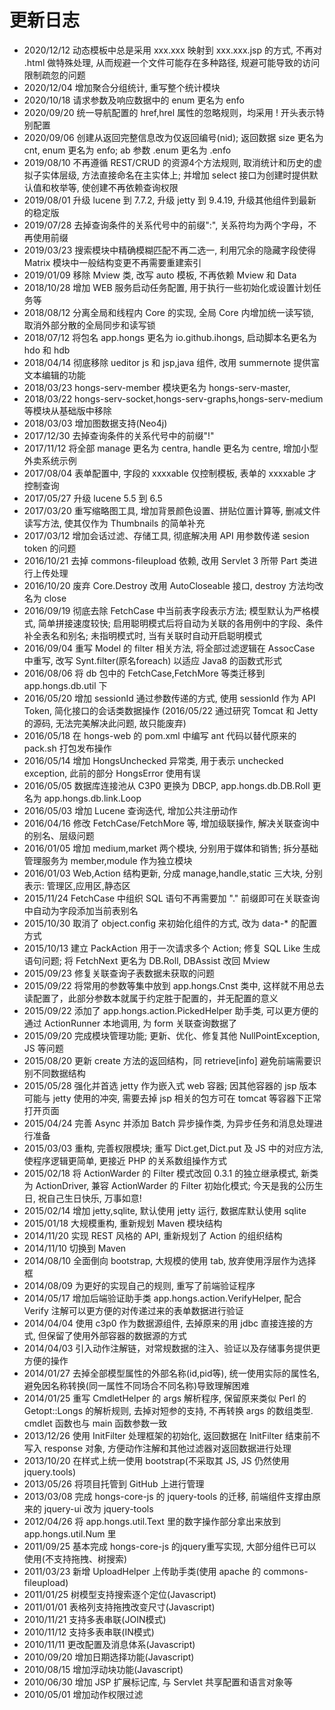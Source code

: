 # 更新日志

* 2020/12/12 动态模板中总是采用 xxx.xxx 映射到 xxx.xxx.jsp 的方式, 不再对 .html 做特殊处理, 从而规避一个文件可能存在多种路径, 规避可能导致的访问限制疏忽的问题
* 2020/12/04 增加聚合分组统计, 重写整个统计模块
* 2020/10/18 请求参数及响应数据中的 enum 更名为 enfo
* 2020/09/20 统一导航配置的 href,hrel 属性的忽略规则，均采用 ! 开头表示特别配置
* 2020/09/06 创建从返回完整信息改为仅返回编号(nid); 返回数据 size 更名为 cnt, enum 更名为 enfo; ab 参数 .enum 更名为 .enfo
* 2019/08/10 不再遵循 REST/CRUD 的资源4个方法规则, 取消统计和历史的虚拟子实体层级, 方法直接命名在主实体上; 并增加 select 接口为创建时提供默认值和枚举等, 使创建不再依赖查询权限
* 2019/08/01 升级 lucene 到 7.7.2, 升级 jetty 到 9.4.19, 升级其他组件到最新的稳定版
* 2019/07/28 去掉查询条件的关系代号中的前缀":", 关系符均为两个字母，不再使用前缀
* 2019/03/23 搜索模块中精确模糊匹配不再二选一, 利用冗余的隐藏字段使得 Matrix 模块中一般结构变更不再需要重建索引
* 2019/01/09 移除 Mview 类, 改写 auto 模板, 不再依赖 Mview 和 Data
* 2018/10/28 增加 WEB 服务启动任务配置, 用于执行一些初始化或设置计划任务等
* 2018/08/12 分离全局和线程内 Core 的实现, 全局 Core 内增加统一读写锁, 取消外部分散的全局同步和读写锁
* 2018/07/12 将包名 app.hongs 更名为 io.github.ihongs, 启动脚本名更名为 hdo 和 hdb
* 2018/04/14 彻底移除 ueditor js 和 jsp,java 组件, 改用 summernote 提供富文本编辑的功能
* 2018/03/23 hongs-serv-member 模块更名为 hongs-serv-master,
* 2018/03/22 hongs-serv-socket,hongs-serv-graphs,hongs-serv-medium 等模块从基础版中移除
* 2018/03/03 增加图数据支持(Neo4j)
* 2017/12/30 去掉查询条件的关系代号中的前缀"!"
* 2017/11/12 将全部 manage 更名为 centra, handle 更名为 centre, 增加小型外卖系统示例
* 2017/08/04 表单配置中, 字段的 xxxxable 仅控制模板, 表单的 xxxxable 才控制查询
* 2017/05/27 升级 lucene 5.5 到 6.5
* 2017/03/20 重写缩略图工具, 增加背景颜色设置、拼贴位置计算等, 删减文件读写方法, 使其仅作为 Thumbnails 的简单补充
* 2017/03/12 增加会话过滤、存储工具, 彻底解决用 API 用参数传递 sesion token 的问题
* 2016/10/21 去掉 commons-fileupload 依赖, 改用 Servlet 3 所带 Part 类进行上传处理
* 2016/10/20 废弃 Core.Destroy 改用 AutoCloseable 接口, destroy 方法均改名为 close
* 2016/09/19 彻底去除 FetchCase 中当前表字段表示方法; 模型默认为严格模式, 简单拼接速度较快; 启用聪明模式后将自动为关联的各用例中的字段、条件补全表名和别名; 未指明模式时, 当有关联时自动开启聪明模式
* 2016/09/04 重写 Model 的 filter 相关方法, 将全部过滤逻辑在 AssocCase 中重写, 改写 Synt.filter(原名foreach) 以适应 Java8 的函数式形式
* 2016/08/06 将 db 包中的 FetchCase,FetchMore 等类迁移到 app.hongs.db.util 下
* 2016/05/20 增加 sessionId 通过参数传递的方式, 使用 sessionId 作为 API Token, 简化接口的会话类数据操作 (2016/05/22 通过研究 Tomcat 和 Jetty 的源码, 无法完美解决此问题, 故只能废弃)
* 2016/05/18 在 hongs-web 的 pom.xml 中编写 ant 代码以替代原来的 pack.sh 打包发布操作
* 2016/05/14 增加 HongsUnchecked 异常类, 用于表示 unchecked exception, 此前的部分 HongsError 使用有误
* 2016/05/05 数据库连接池从 C3P0 更换为 DBCP, app.hongs.db.DB.Roll 更名为 app.hongs.db.link.Loop
* 2016/05/03 增加 Lucene 查询迭代, 增加公共注册动作
* 2016/04/16 修改 FetchCase/FetchMore 等, 增加级联操作, 解决关联查询中的别名、层级问题
* 2016/01/05 增加 medium,market 两个模块, 分别用于媒体和销售; 拆分基础管理服务为 member,module 作为独立模块
* 2016/01/03 Web,Action 结构更新, 分成 manage,handle,static 三大块, 分别表示: 管理区,应用区,静态区
* 2015/11/24 FetchCase 中组织 SQL 语句不再需要加 "." 前缀即可在关联查询中自动为字段添加当前表别名
* 2015/10/30 取消了 object.config 来初始化组件的方式, 改为 data-* 的配置方式
* 2015/10/13 建立 PackAction 用于一次请求多个 Action; 修复 SQL Like 生成语句问题; 将 FetchNext 更名为 DB.Roll, DBAssist 改回 Mview
* 2015/09/23 修复关联查询子表数据未获取的问题
* 2015/09/22 将常用的参数等集中放到 app.hongs.Cnst 类中, 这样就不用总去读配置了，此部分参数本就属于约定胜于配置的，并无配置的意义
* 2015/09/22 添加了 app.hongs.action.PickedHelper 助手类, 可以更方便的通过 ActionRunner 本地调用, 为 form 关联查询数据了
* 2015/09/20 完成模块管理功能; 更新、优化、修复其他 NullPointException, JS 等问题
* 2015/08/20 更新 create 方法的返回结构，同 retrieve[info] 避免前端需要识别不同数据结构
* 2015/05/28 强化并首选 jetty 作为嵌入式 web 容器; 因其他容器的 jsp 版本可能与 jetty 使用的冲突, 需要去掉 jsp 相关的包方可在 tomcat 等容器下正常打开页面
* 2015/04/24 完善 Async 并添加 Batch 异步操作类, 为异步任务和消息处理进行准备
* 2015/03/03 重构, 完善权限模块; 重写 Dict.get,Dict.put 及 JS 中的对应方法, 使程序逻辑更简单, 更接近 PHP 的关系数组操作方式
* 2015/02/18 将 ActionWarder 的 Filter 模式改回 0.3.1 的独立继承模式, 新类为 ActionDriver, 兼容 ActionWarder 的 Filter 初始化模式; 今天是我的公历生日, 祝自己生日快乐, 万事如意!
* 2015/02/14 增加 jetty,sqlite, 默认使用 jetty 运行, 数据库默认使用 sqlite
* 2015/01/18 大规模重构, 重新规划 Maven 模块结构
* 2014/11/20 实现 REST 风格的 API, 重新规划了 Action 的组织结构
* 2014/11/10 切换到 Maven
* 2014/08/10 全面倒向 bootstrap, 大规模的使用 tab, 放弃使用浮层作为选择框
* 2014/08/09 为更好的实现自己的规则, 重写了前端验证程序
* 2014/05/17 增加后端验证助手类 app.hongs.action.VerifyHelper, 配合 Verify 注解可以更方便的对传递过来的表单数据进行验证
* 2014/04/04 使用 c3p0 作为数据源组件, 去掉原来的用 jdbc 直接连接的方式, 但保留了使用外部容器的数据源的方式
* 2014/04/03 引入动作注解链，对常规数据的注入、验证以及存储事务提供更方便的操作
* 2014/01/27 去掉全部模型属性的外部名称(id,pid等), 统一使用实际的属性名, 避免因名称转换(同一属性不同场合不同名称)导致理解困难
* 2014/01/25 重写 CmdletHelper 的 args 解析程序, 保留原来类似 Perl 的 Getopt::Longs 的解析规则, 去掉对短参的支持, 不再转换 args 的数组类型. cmdlet 函数也与 main 函数参数一致
* 2013/12/26 使用 InitFilter 处理框架的初始化, 返回数据在 InitFilter 结束前不写入 response 对象, 方便动作注解和其他过滤器对返回数据进行处理
* 2013/10/20 在样式上统一使用 bootstrap(不采取其 JS, JS 仍然使用 jquery.tools)
* 2013/05/26 将项目托管到 GitHub 上进行管理
* 2013/03/08 完成 hongs-core-js 的 jquery-tools 的迁移, 前端组件支撑由原来的 jquery-ui 改为 jquery-tools
* 2012/04/26 将 app.hongs.util.Text 里的数字操作部分拿出来放到 app.hongs.util.Num 里
* 2011/09/25 基本完成 hongs-core-js 的jquery重写实现, 大部分组件已可以使用(不支持拖拽、树搜索)
* 2011/03/23 新增 UploadHelper 上传助手类(使用 apache 的 commons-fileupload)
* 2011/01/25 树模型支持搜索逐个定位(Javascript)
* 2011/01/01 表格列支持拖拽改变尺寸(Javascript)
* 2010/11/21 支持多表串联(JOIN模式)
* 2010/11/12 支持多表串联(IN模式)
* 2010/11/11 更改配置及消息体系(Javascript)
* 2010/09/20 增加日期选择功能(Javascript)
* 2010/08/15 增加浮动块功能(Javascript)
* 2010/06/30 增加 JSP 扩展标记库, 与 Servlet 共享配置和语言对象等
* 2010/05/01 增加动作权限过滤

